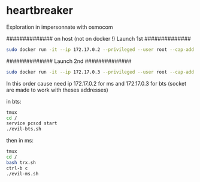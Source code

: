 # heartbreaker
Exploration in impersonnate with osmocom

##############
on host (not on docker !) Launch 1st
##############
````bash
sudo docker run -it --ip 172.17.0.2 --privileged --user root --cap-add ALL  -v /dev/bus/usb:/dev/bus/usb ideolab/evil-ms-copy:updated
````
##############
Launch 2nd
##############
````bash
sudo docker run -it --ip 172.17.0.3 --privileged --user root --cap-add ALL  -v /dev/bus/usb:/dev/bus/usb ideolab/evil-bts-copy:updated
````

In this order cause need ip 172.17.0.2 for ms and 172.17.0.3 for bts (socket are made to work with theses addresses)

in bts:
````bash
tmux
cd /
service pcscd start
./evil-bts.sh
````
then in ms:
````bash
tmux
cd /
bash trx.sh
ctrl-b c 
./evil-ms.sh
````
